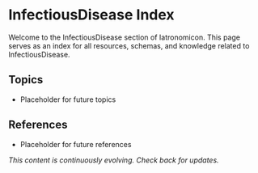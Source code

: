 # InfectiousDisease Index

Welcome to the InfectiousDisease section of Iatronomicon. This page serves as an index for all resources, schemas, and knowledge related to InfectiousDisease.

## Topics
- Placeholder for future topics

## References
- Placeholder for future references

*This content is continuously evolving. Check back for updates.*
